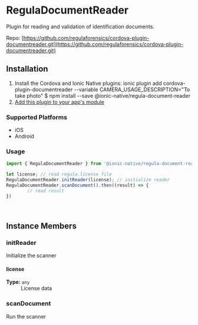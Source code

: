 # RegulaDocumentReader 


Plugin for reading and validation of identification documents.


Repo: [https://github.com/regulaforensics/cordova-plugin-documentreader.git](https://github.com/regulaforensics/cordova-plugin-documentreader.git)



## Installation 

<ol>
<li>Install the Cordova and Ionic Native plugins:
<code-block language="shell">ionic plugin add cordova-plugin-documentreader --variable CAMERA_USAGE_DESCRIPTION="To take photo"
$ npm install --save @ionic-native/regula-document-reader
</code-block>
</li>
<li><a href="/docs/native/#Add_Plugins_to_Your_App_Module">Add this plugin to your app's module</a></li>
</ol>



### Supported Platforms

* iOS
* Android




### Usage


```typescript
import { RegulaDocumentReader } from '@ionic-native/regula-document-reader';

let license; // read regula.license file
RegulaDocumentReader.initReader(license); // initialize reader
RegulaDocumentReader.scanDocument().then((result) => {
		// read result
})
```




<p><br></p>

## Instance Members

### initReader

Initialize the scanner

<dl>
<dt><h4>license</h4><strong>Type: </strong><code>any</code></dt>
<dd>License data
</dd>
</dl>

### scanDocument

Run the scanner

<p><br></p>

